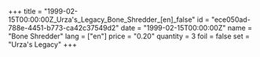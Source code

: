 +++
title = "1999-02-15T00:00:00Z_Urza's_Legacy_Bone_Shredder_[en]_false"
id = "ece050ad-788e-4451-b773-ca42c37549d2"
date = "1999-02-15T00:00:00Z"
name = "Bone Shredder"
lang = ["en"]
price = "0.20"
quantity = 3
foil = false
set = "Urza's Legacy"
+++
